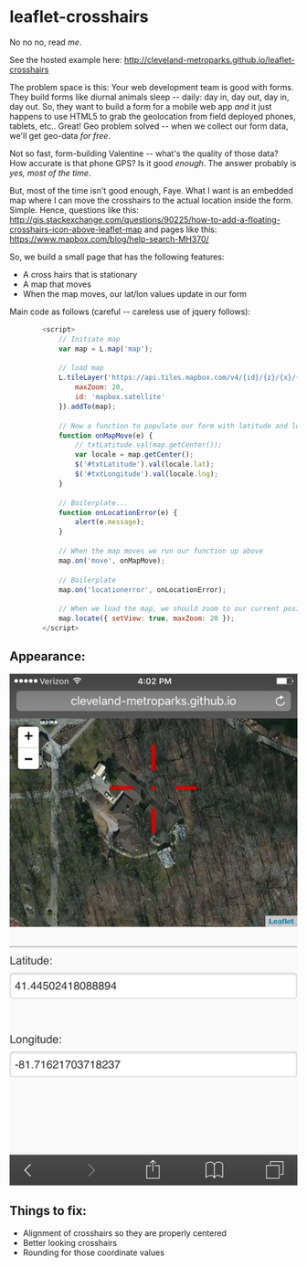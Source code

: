 # leaflet-crosshairs
No no no, read _me_.

See the hosted example here:
http://cleveland-metroparks.github.io/leaflet-crosshairs

The problem space is this: Your web development team is good with forms. They build forms like diurnal animals sleep -- daily: day in, day out, day in, day out. So, they want to build a form for a mobile web app _and_ it just happens to use HTML5 to grab the geolocation from field deployed phones, tablets, etc.. Great! Geo problem solved -- when we collect our form data, we'll get geo-data _for free_.

Not so fast, form-building Valentine -- what's the quality of those data? How accurate is that phone GPS? Is it good _enough_. The answer probably is _yes, most of the time_.

But, most of the time isn't good enough, Faye. What I want is an embedded map where I can move the crosshairs to the actual location inside the form. Simple. Hence, questions like this: http://gis.stackexchange.com/questions/90225/how-to-add-a-floating-crosshairs-icon-above-leaflet-map and pages like this: https://www.mapbox.com/blog/help-search-MH370/

So, we build a small page that has the following features:
* A cross hairs that is stationary
* A map that moves
* When the map moves, our lat/lon values update in our form

Main code as follows (careful -- careless use of jquery follows):

```Javascript
        <script>
            // Initiate map
            var map = L.map('map');

            // load map
            L.tileLayer('https://api.tiles.mapbox.com/v4/{id}/{z}/{x}/{y}.png?access_token=pk.blablabla', {
                maxZoom: 20,
                id: 'mapbox.satellite'
            }).addTo(map);

            // Now a function to populate our form with latitude and longitude values
            function onMapMove(e) {
                // txtLatitude.val(map.getCenter());
                var locale = map.getCenter();
                $('#txtLatitude').val(locale.lat);
                $('#txtLongitude').val(locale.lng);
            }
            
            // Boilerplate...
            function onLocationError(e) {
                alert(e.message);
            }

            // When the map moves we run our function up above
            map.on('move', onMapMove);

            // Boilerplate
            map.on('locationerror', onLocationError);
            
            // When we load the map, we should zoom to our current position using device geolocation
            map.locate({ setView: true, maxZoom: 20 });
        </script>
```

## Appearance:
![](https://raw.githubusercontent.com/cleveland-metroparks/leaflet-crosshairs/gh-pages/IMG_2752.PNG)

## Things to fix:
* Alignment of crosshairs so they are properly centered
* Better looking crosshairs
* Rounding for those coordinate values
